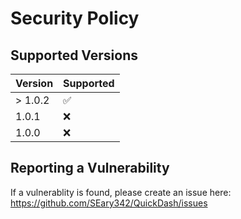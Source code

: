 # Security Policy

## Supported Versions

| Version | Supported          |
| ------- | ------------------ |
| > 1.0.2 | :white_check_mark: |
| 1.0.1   | :x:                |
| 1.0.0   | :x:                |

## Reporting a Vulnerability

If a vulnerablity is found, please create an issue here: https://github.com/SEary342/QuickDash/issues
